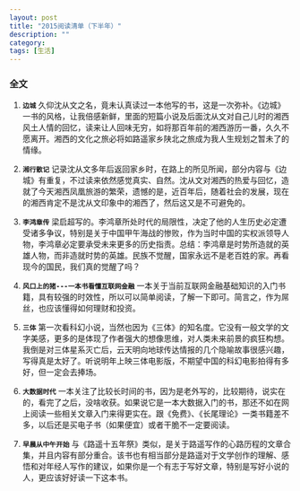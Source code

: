 ```yaml
---
layout: post
title: "2015阅读清单（下半年）"
description: ""
category: 
tags: [生活]
---
```

###  全文
1. **`边城`**
久仰沈从文之名，竟未认真读过一本他写的书，这是一次弥补。《边城》一书的风格，让我倍感新鲜，里面的短篇小说及后面沈从文对自己儿时的湘西风土人情的回忆，读来让人回味无穷，如将那百年前的湘西游历一番，久久不愿离开。湘西的文化之旅必将如路遥家乡陕北之旅成为我人生规划之暂未了的情缘。

2. **`湘行散记`**
记录沈从文多年后返回家乡时，在路上的所见所闻，部分内容与《边城》有重复，不过读来依然感觉真实、自然。沈从文对湘西的热爱与回忆，造就了今天湘西凤凰旅游的繁荣，遗憾的是，近百年后，随着社会的发展，现在的湘西肯定不是沈从文印象中的湘西了，然后这又是不可避免的。

3. **`李鸿章传`**
梁启超写的。李鸿章所处时代的局限性，决定了他的人生历史必定遭受诸多争议，特别是关于中国甲午海战的惨败，作为当时中国的实权派领导人物，李鸿章必定要承受未来更多的历史指责。总结：李鸿章是时势所造就的英雄人物，而非造就时势的英雄。民族不觉醒，国家永远不是老百姓的家。再看现今的国民，我们真的觉醒了吗？

4. **`风口上的猪---一本书看懂互联网金融`**
一本关于当前互联网金融基础知识的入门书籍，具有较强的时效性，所以可以简单阅读，了解一下即可。简言之，作为屌丝，也应该懂得如何理财和投资。

5. **`三体`**
第一次看科幻小说，当然也因为《三体》的知名度。它没有一般文学的文字美感，更多的是体现了作者强大的想像思维，对人类未来前景的疯狂构想。我倒是对三体星系灭亡后，云天明向地球传达情报的几个隐喻故事很感兴趣，写得真是太好了。听说明年上映三体电影版，不期望中国的科幻电影拍得有多好，但一定会去捧场。

6. **`大数据时代`**
一本关注了比较长时间的书，因为是老外写的，比较期待，说实在的，看完了之后，没啥收获。如果说它是一本大数据入门的书，那还不如在网上阅读一些相关文章入门来得更实在。跟《免费》、《长尾理论》一类书籍差不多，以后还是买电子书（如果便宜）或者干脆不一定要阅读。

7. **`早晨从中午开始`**
与《路遥十五年祭》类似，是关于路遥写作的心路历程的文章合集，并且内容有部分重合。该书也有相当部分是路遥对于文学创作的理解、感悟和对年经人写作的建议，如果你是一个有志于写好文章，特别是写好小说的人，更应该好好读一下这本书。
